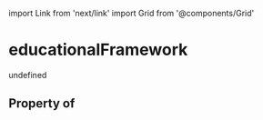 import Link from 'next/link'
import Grid from '@components/Grid'

# educationalFramework

undefined

## Property of



